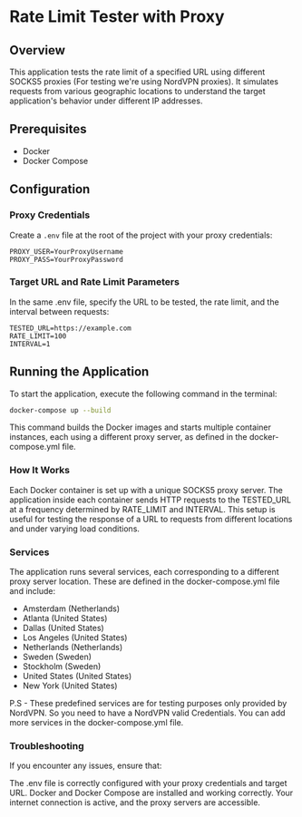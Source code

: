 # Rate Limit Tester with Proxy

## Overview
This application tests the rate limit of a specified URL using different SOCKS5 proxies (For testing we're using NordVPN proxies). It simulates requests from various geographic locations to understand the target application's behavior under different IP addresses.

## Prerequisites
- Docker
- Docker Compose

## Configuration

### Proxy Credentials
Create a `.env` file at the root of the project with your proxy credentials:

```env
PROXY_USER=YourProxyUsername
PROXY_PASS=YourProxyPassword
````

### Target URL and Rate Limit Parameters
In the same .env file, specify the URL to be tested, the rate limit, and the interval between requests:

```env
TESTED_URL=https://example.com
RATE_LIMIT=100
INTERVAL=1
```

## Running the Application
To start the application, execute the following command in the terminal:

```bash
docker-compose up --build
```

This command builds the Docker images and starts multiple container instances, each using a different proxy server, as defined in the docker-compose.yml file.

### How It Works
Each Docker container is set up with a unique SOCKS5 proxy server. The application inside each container sends HTTP requests to the TESTED_URL at a frequency determined by RATE_LIMIT and INTERVAL. This setup is useful for testing the response of a URL to requests from different locations and under varying load conditions.

### Services
The application runs several services, each corresponding to a different proxy server location. These are defined in the docker-compose.yml file and include:

- Amsterdam (Netherlands)
- Atlanta (United States)
- Dallas (United States)
- Los Angeles (United States)
- Netherlands (Netherlands)
- Sweden (Sweden)
- Stockholm (Sweden)
- United States (United States)
- New York (United States)

P.S - These predefined services are for testing purposes only provided by NordVPN. So you need to have a NordVPN valid Credentials. You can add more services in the docker-compose.yml file.


### Troubleshooting

If you encounter any issues, ensure that:

The .env file is correctly configured with your proxy credentials and target URL.
Docker and Docker Compose are installed and working correctly.
Your internet connection is active, and the proxy servers are accessible.
